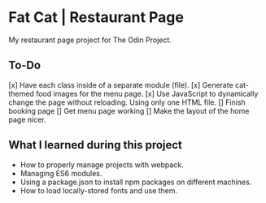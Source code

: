 # Fat Cat | Restaurant Page

My restaurant page project for The Odin Project.

## To-Do

[x] Have each class inside of a separate module (file).
[x] Generate cat-themed food images for the menu page.
[x] Use JavaScript to dynamically change the page without reloading. Using only one HTML file.
[] Finish booking page
[] Get menu page working
[] Make the layout of the home page nicer.

## What I learned during this project

- How to properly manage projects with webpack.
- Managing ES6 modules.
- Using a package.json to install npm packages on different machines.
- How to load locally-stored fonts and use them.